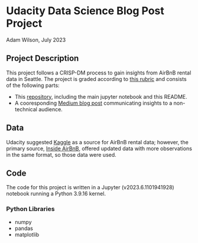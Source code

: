 # Udacity Data Science Blog Post Project

Adam Wilson, July 2023

## Project Description
This project follows a CRISP-DM process to gain insights from AirBnB rental data in Seattle. The project is graded according to [this rubric](https://review.udacity.com/#!/rubrics/1507/view) and consists of the following parts:
- This [repository](https://github.com/epistemetrica/udacity-blog-post-project), including the main jupyter notebook and this README.
- A cooresponding [Medium blog post]() communicating insights to a non-technical audience. 

## Data
Udacity suggested [Kaggle](https://www.kaggle.com/datasets/airbnb/seattle) as a source for AirBnB rental data; however, the primary source, [Inside AirBnB](http://insideairbnb.com/get-the-data), offered updated data with more observations in the same format, so those data were used.

## Code
The code for this project is written in a Jupyter (v2023.6.1101941928) notebook running a Python 3.9.16 kernel. 

### Python Libraries
- numpy
- pandas
- matplotlib


